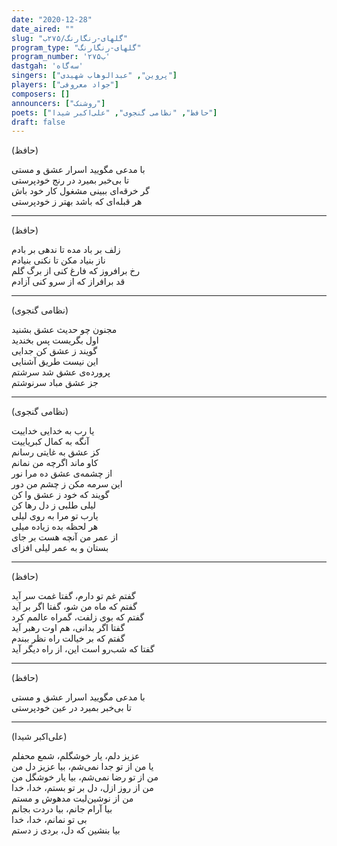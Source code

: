 ```yaml
---
date: "2020-12-28"
date_aired: ""
slug: "گلهای-رنگارنگ/۲۷۵ب"
program_type: "گلهای-رنگارنگ"
program_number: '۲۷۵ب'
dastgah: 'سه‌گاه'
singers: ["پروین", "عبدالوهاب شهیدی"]
players: ["جواد معروفی"]
composers: []
announcers: ["روشنک"]
poets: ["حافظ", "نظامی گنجوی", "علی‌اکبر شیدا"]
draft: false
---
```


(حافظ)  

با مدعی مگویید اسرار عشق و مستی  
تا بی‌خبر بمیرد در رنج خودپرستی  
گر خرقه‌ای ببینی مشغول کار خود باش  
هر قبله‌ای که باشد بهتر ز خودپرستی  

---  

(حافظ)  

زلف بر باد مده تا ندهی بر بادم  
ناز بنیاد مکن تا نکنی بنیادم  
رخ برافروز که فارغ کنی از برگ گلم  
قد برافراز که از سرو کنی آزادم  

---  

(نظامی گنجوی)  

مجنون چو حدیث عشق بشنید  
اول بگریست پس بخندید  
گویند ز عشق كن جدایی  
این نیست طریق آشنایی  
پرورده‌ی عشق شد سرشتم  
جز عشق مباد سرنوشتم  

---  

(نظامی گنجوی)  

یا رب به خدایی خداییت  
آنگه به کمال کبریاییت  
کز عشق به غایتی رسانم  
کاو ماند اگرچه من نمانم  
از چشمه‌ی عشق ده مرا نور  
این سرمه مکن ز چشم من دور  
گویند که خود ز عشق وا کن  
لیلی طلبی ز دل رها كن  
یارب تو مرا به روی لیلی  
هر لحظه بده زیاده میلی  
از عمر من آنچه هست بر جای  
بستان و به عمر لیلی افزای  

---  

(حافظ)  

گفتم غم تو دارم، گفتا غمت سر آید  
گفتم که ماه من شو، گفتا اگر بر آید  
گفتم که بوی زلفت، گمراه عالمم كرد  
گفتا اگر بدانی، هم اوت رهبر آید  
گفتم که بر خیالت راه نظر ببندم  
گفتا که شب‌رو است این، از راه دیگر آید  

---  

(حافظ)  

با مدعی مگویید اسرار عشق و مستی  
تا بی‌خبر بمیرد در عین خودپرستی  

---  

(علی‌اکبر شیدا)  

عزیز دلم، یار خوشگلم، شمع محفلم  
یا من از تو جدا نمی‌شم، بیا عزیز دل من  
من از تو رضا نمی‌شم، بیا یار خوشگل من  
من از روز ازل، دل بر تو بستم، خدا، خدا  
من از نوشین‌لبت مدهوش و مستم  
بیا آرام جانم، بیا دردت بجانم  
بی تو نمانم، خدا، خدا  
بیا بنشین که دل، بردی ز دستم  
